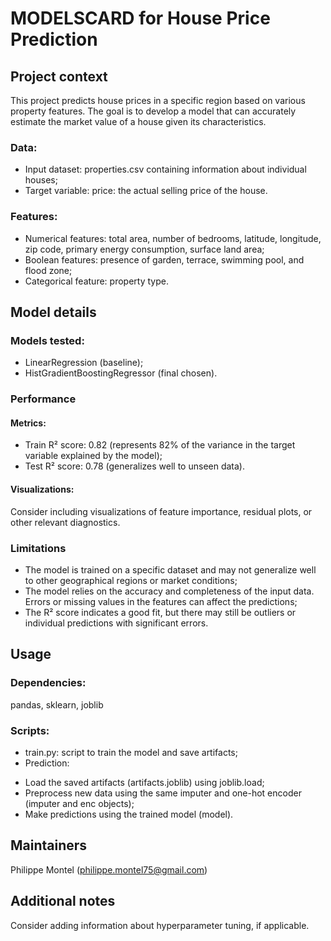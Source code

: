 # MODELSCARD for House Price Prediction
## Project context
This project predicts house prices in a specific region based on various property features. The goal is to develop a model that can accurately estimate the market value of a house given its characteristics.

### Data:
- Input dataset: properties.csv containing information about individual houses;
- Target variable: price: the actual selling price of the house.

### Features:
- Numerical features: total area, number of bedrooms, latitude, longitude, zip code, primary energy consumption, surface land area;
- Boolean features: presence of garden, terrace, swimming pool, and flood zone;
- Categorical feature: property type.

## Model details
### Models tested:
- LinearRegression (baseline);
- HistGradientBoostingRegressor (final chosen).

### Performance
#### Metrics:
- Train R² score: 0.82 (represents 82% of the variance in the target variable explained by the model);
- Test R² score: 0.78 (generalizes well to unseen data).

#### Visualizations:
Consider including visualizations of feature importance, residual plots, or other relevant diagnostics.

### Limitations
- The model is trained on a specific dataset and may not generalize well to other geographical regions or market conditions;
- The model relies on the accuracy and completeness of the input data. Errors or missing values in the features can affect the predictions;
- The R² score indicates a good fit, but there may still be outliers or individual predictions with significant errors.

## Usage
### Dependencies:
pandas, sklearn, joblib

### Scripts:
- train.py: script to train the model and save artifacts;
- Prediction:
* Load the saved artifacts (artifacts.joblib) using joblib.load;
* Preprocess new data using the same imputer and one-hot encoder (imputer and enc objects);
* Make predictions using the trained model (model).

## Maintainers
Philippe Montel (philippe.montel75@gmail.com)

## Additional notes
Consider adding information about hyperparameter tuning, if applicable.